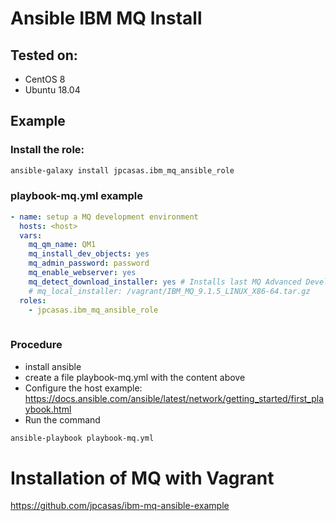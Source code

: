 Ansible IBM MQ Install
==============================

Tested on:
----------

- CentOS 8
- Ubuntu 18.04

Example
-------

### Install the role:

```bash
ansible-galaxy install jpcasas.ibm_mq_ansible_role

```


### playbook-mq.yml example

```yaml
- name: setup a MQ development environment
  hosts: <host>
  vars:
    mq_qm_name: QM1
    mq_install_dev_objects: yes
    mq_admin_password: password
    mq_enable_webserver: yes
    mq_detect_download_installer: yes # Installs last MQ Advanced Developper from repo IBM
    # mq_local_installer: /vagrant/IBM_MQ_9.1.5_LINUX_X86-64.tar.gz
  roles:
    - jpcasas.ibm_mq_ansible_role
 
```

### Procedure
 - install ansible
 - create a file playbook-mq.yml with the content above 
 - Configure the host example: https://docs.ansible.com/ansible/latest/network/getting_started/first_playbook.html
 - Run the command 
 ```bash
 ansible-playbook playbook-mq.yml
```

# Installation of MQ with Vagrant
  
  https://github.com/jpcasas/ibm-mq-ansible-example
